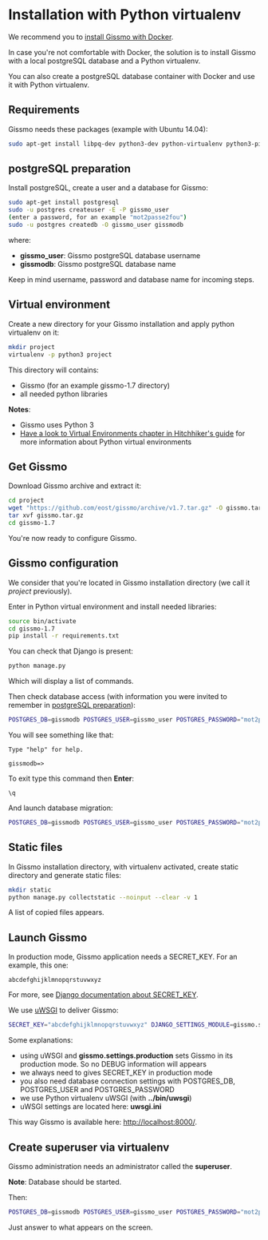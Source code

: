 # Installation with Python virtualenv

We recommend you to [install Gissmo with Docker](installation_docker.md).

In case you're not comfortable with Docker, the solution is to install Gissmo with a local postgreSQL database and a Python virtualenv.

You can also create a postgreSQL database container with Docker and use it with Python virtualenv.

## Requirements

Gissmo needs these packages (example with Ubuntu 14.04):

```bash
sudo apt-get install libpq-dev python3-dev python-virtualenv python3-pip
```

## postgreSQL preparation

Install postgreSQL, create a user and a database for Gissmo:

```bash
sudo apt-get install postgresql
sudo -u postgres createuser -E -P gissmo_user
(enter a password, for an example "mot2passe2fou")
sudo -u postgres createdb -O gissmo_user gissmodb
```

where:

  * **gissmo_user**: Gissmo postgreSQL database username
  * **gissmodb**: Gissmo postgreSQL database name

Keep in mind username, password and database name for incoming steps.

## Virtual environment

Create a new directory for your Gissmo installation and apply python virtualenv on it:

```bash
mkdir project
virtualenv -p python3 project
```

This directory will contains:

  * Gissmo (for an example gissmo-1.7 directory)
  * all needed python libraries

**Notes**:

  * Gissmo uses Python 3
  * [Have a look to Virtual Environments chapter in Hitchhiker's guide](http://docs.python-guide.org/en/latest/dev/virtualenvs/) for more information about Python virtual environments
    
## Get Gissmo

Download Gissmo archive and extract it:

```bash
cd project
wget "https://github.com/eost/gissmo/archive/v1.7.tar.gz" -O gissmo.tar.gz
tar xvf gissmo.tar.gz
cd gissmo-1.7
```

You're now ready to configure Gissmo.

## Gissmo configuration

We consider that you're located in Gissmo installation directory (we call it *project* previously).

Enter in Python virtual environment and install needed libraries:

```bash
source bin/activate
cd gissmo-1.7
pip install -r requirements.txt
```

You can check that Django is present:

```bash
python manage.py
```

Which will display a list of commands.

Then check database access (with information you were invited to remember in [postgreSQL preparation](#postgresql-preparation)):

```bash
POSTGRES_DB=gissmodb POSTGRES_USER=gissmo_user POSTGRES_PASSWORD="mot2passe2fou" python manage.py dbshell
```

You will see something like that:

```
Type "help" for help.

gissmodb=> 
```

To exit type this command then **Enter**:

```
\q
```

And launch database migration:

```bash
POSTGRES_DB=gissmodb POSTGRES_USER=gissmo_user POSTGRES_PASSWORD="mot2passe2fou" python manage.py migrate
```

## Static files

In Gissmo installation directory, with virtualenv activated, create static directory and generate static files:

```bash
mkdir static
python manage.py collectstatic --noinput --clear -v 1
```

A list of copied files appears.
  
## Launch Gissmo

In production mode, Gissmo application needs a SECRET_KEY. For an example, this one:

```
abcdefghijklmnopqrstuvwxyz
```

For more, see [Django documentation about SECRET_KEY](https://docs.djangoproject.com/en/1.8/ref/settings/#std:setting-SECRET_KEY).

We use [uWSGI](http://uwsgi-docs.readthedocs.org/en/latest/) to deliver Gissmo:

```bash
SECRET_KEY="abcdefghijklmnopqrstuvwxyz" DJANGO_SETTINGS_MODULE=gissmo.settings.production POSTGRES_DB=gissmodb POSTGRES_USER=gissmo_user POSTGRES_PASSWORD="mot2passe2fou" ../bin/uwsgi --ini uwsgi.ini --pythonpath ./ --static-map=/gissmo/static/=./static
```

Some explanations:

  * using uWSGI and **gissmo.settings.production** sets Gissmo in its production mode. So no DEBUG information will appears
  * we always need to gives SECRET_KEY in production mode
  * you also need database connection settings with POSTGRES_DB, POSTGRES_USER and POSTGRES_PASSWORD
  * we use Python virtualenv uWSGI (with **../bin/uwsgi**)
  * uWSGI settings are located here: **uwsgi.ini**

This way Gissmo is available here: [http://localhost:8000/](http://localhost:8000/).

## Create superuser via virtualenv

Gissmo administration needs an administrator called the **superuser**.

**Note**: Database should be started.

Then:

```bash
POSTGRES_DB=gissmodb POSTGRES_USER=gissmo_user POSTGRES_PASSWORD="mot2passe2fou" python manage.py createsuperuser
```

Just answer to what appears on the screen.
